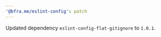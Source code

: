 ```yaml
---
'@bfra.me/eslint-config': patch
---
```


Updated dependency `eslint-config-flat-gitignore` to `1.0.1`.
